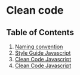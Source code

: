 # Clean code

## Table of Contents

1. [Naming convention](/naming-conventions.md)
1. [Style Guide Javascript](/style-guide-javascript.md)
1. [Clean Code Javascript](/clean-code-javascript.md)
1. [Clean Code Javascript](/clean-code-typescript.md)